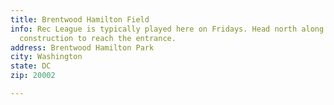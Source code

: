 ```yaml
---
title: Brentwood Hamilton Field
info: Rec League is typically played here on Fridays. Head north along the sidewalk
  construction to reach the entrance.
address: Brentwood Hamilton Park
city: Washington
state: DC
zip: 20002

---
```


